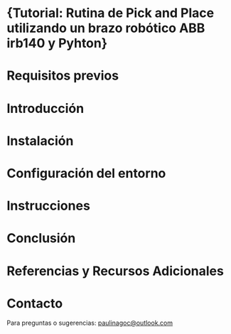 # {Tutorial: Rutina de Pick and Place utilizando un brazo robótico ABB irb140 y Pyhton}

# Requisitos previos

# Introducción

# Instalación

# Configuración del entorno

# Instrucciones

# Conclusión

# Referencias y Recursos Adicionales

# Contacto
Para preguntas o sugerencias: paulinagoc@outlook.com 
